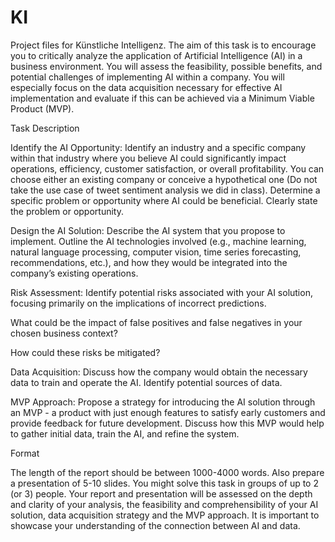 # KI
Project files for Künstliche Intelligenz.
The aim of this task is to encourage you to critically analyze the application of Artificial Intelligence (AI) in a business environment. You will assess the feasibility, possible benefits, and potential challenges of implementing AI within a company. You will especially focus on the data acquisition necessary for effective AI implementation and evaluate if this can be achieved via a Minimum Viable Product (MVP). 
 

Task Description 

Identify the AI Opportunity: Identify an industry and a specific company within that industry where you believe AI could significantly impact operations, efficiency, customer satisfaction, or overall profitability. You can choose either an existing company or conceive a hypothetical one (Do not take the use case of tweet sentiment analysis we did in class). Determine a specific problem or opportunity where AI could be beneficial. Clearly state the problem or opportunity. 

Design the AI Solution: Describe the AI system that you propose to implement. Outline the AI technologies involved (e.g., machine learning, natural language processing, computer vision, time series forecasting, recommendations, etc.), and how they would be integrated into the company’s existing operations. 

Risk Assessment: Identify potential risks associated with your AI solution, focusing primarily on the implications of incorrect predictions. 

What could be the impact of false positives and false negatives in your chosen business context? 

How could these risks be mitigated? 

Data Acquisition: Discuss how the company would obtain the necessary data to train and operate the AI. Identify potential sources of data. 

MVP Approach: Propose a strategy for introducing the AI solution through an MVP - a product with just enough features to satisfy early customers and provide feedback for future development. Discuss how this MVP would help to gather initial data, train the AI, and refine the system. 

Format 

The length of the report should be between 1000-4000 words. Also prepare a presentation of 5-10 slides. You might solve this task in groups of up to 2 (or 3) people. Your report and presentation will be assessed on the depth and clarity of your analysis, the feasibility and comprehensibility of your AI solution, data acquisition strategy and the MVP approach. It is important to showcase your understanding of the connection between AI and data. 

 
